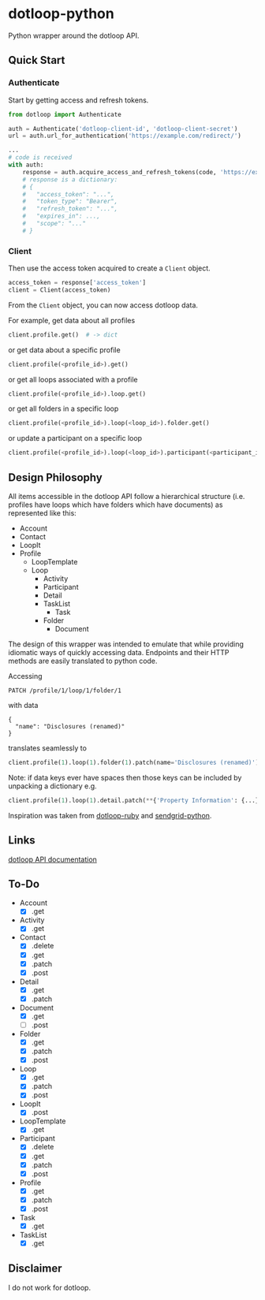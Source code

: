 # dotloop-python
Python wrapper around the dotloop API.

## Quick Start
### Authenticate
Start by getting access and refresh tokens.

```python
from dotloop import Authenticate

auth = Authenticate('dotloop-client-id', 'dotloop-client-secret')
url = auth.url_for_authentication('https://example.com/redirect/')

...
# code is received
with auth:
    response = auth.acquire_access_and_refresh_tokens(code, 'https://example.com/redirect/')
    # response is a dictionary:
    # {
    #   "access_token": "...",
    #   "token_type": "Bearer",
    #   "refresh_token": "...",
    #   "expires_in": ...,
    #   "scope": "..."
    # }
```

### Client
Then use the access token acquired to create a `Client` object.

```python
access_token = response['access_token']
client = Client(access_token)
```

From the `Client` object, you can now access dotloop data.

For example, get data about all profiles
```python
client.profile.get()  # -> dict
```

or get data about a specific profile
```python
client.profile(<profile_id>).get()
```

or get all loops associated with a profile
```python
client.profile(<profile_id>).loop.get()
```

or get all folders in a specific loop
```python
client.profile(<profile_id>).loop(<loop_id>).folder.get()
```

or update a participant on a specific loop
```python
client.profile(<profile_id>).loop(<loop_id>).participant(<participant_id>).patch(email='newemail@example.com')
```

## Design Philosophy
All items accessible in the dotloop API follow a hierarchical structure (i.e. profiles have loops which have folders which have documents) as represented like this:

- Account
- Contact
- LoopIt
- Profile
    - LoopTemplate
    - Loop
        - Activity
        - Participant
        - Detail
        - TaskList
            - Task
        - Folder
            - Document

The design of this wrapper was intended to emulate that while providing idiomatic ways of quickly accessing data. Endpoints and their HTTP methods are easily translated to python code. 

Accessing 

    PATCH /profile/1/loop/1/folder/1

with data

    {
      "name": "Disclosures (renamed)"
    }

translates seamlessly to

```python
client.profile(1).loop(1).folder(1).patch(name='Disclosures (renamed)')
```

Note: if data keys ever have spaces then those keys can be included by unpacking a dictionary
e.g.
```python
client.profile(1).loop(1).detail.patch(**{'Property Information': {...}})
```

Inspiration was taken from [dotloop-ruby](https://github.com/sampatbadhe/dotloop-ruby) and [sendgrid-python](https://github.com/sendgrid/sendgrid-python).

## Links
[dotloop API documentation](https://dotloop.github.io/public-api/)

## To-Do
- Account
  - [x] .get
- Activity
  - [x] .get
- Contact
  - [x] .delete
  - [x] .get
  - [x] .patch
  - [x] .post
- Detail
  - [x] .get
  - [x] .patch
- Document
  - [x] .get
  - [ ] .post
- Folder
  - [x] .get
  - [x] .patch
  - [x] .post
- Loop
  - [x] .get
  - [x] .patch
  - [x] .post
- LoopIt
  - [x] .post
- LoopTemplate
  - [x] .get
- Participant
  - [x] .delete
  - [x] .get
  - [x] .patch
  - [x] .post
- Profile
  - [x] .get
  - [x] .patch
  - [x] .post
- Task
  - [x] .get
- TaskList
  - [x] .get

## Disclaimer
I do not work for dotloop.